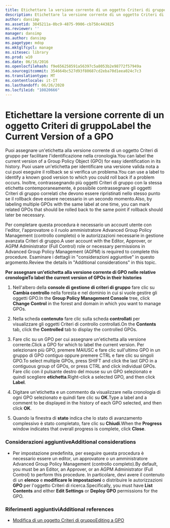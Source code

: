 ```yaml
---
title: Etichettare la versione corrente di un oggetto Criteri di gruppo
description: Etichettare la versione corrente di un oggetto Criteri di gruppo
author: dansimp
ms.assetid: 3845211a-0bc9-4875-9906-cb758c443825
ms.reviewer: ''
manager: dansimp
ms.author: dansimp
ms.pagetype: mdop
ms.mktglfcycl: manage
ms.sitesec: library
ms.prod: w10
ms.date: 06/16/2016
ms.openlocfilehash: f9e656258591a56397c5a8053b2e98772f57949a
ms.sourcegitcommit: 354664bc527d93f80687cd2eba70d1eea024c7c3
ms.translationtype: MT
ms.contentlocale: it-IT
ms.lasthandoff: 06/26/2020
ms.locfileid: "10820666"
---
```

# <span data-ttu-id="51260-103">Etichettare la versione corrente di un oggetto Criteri di gruppo</span><span class="sxs-lookup"><span data-stu-id="51260-103">Label the Current Version of a GPO</span></span>


<span data-ttu-id="51260-104">Puoi assegnare un'etichetta alla versione corrente di un oggetto Criteri di gruppo per facilitare l'identificazione nella cronologia.</span><span class="sxs-lookup"><span data-stu-id="51260-104">You can label the current version of a Group Policy Object (GPO) for easy identification in its history.</span></span> <span data-ttu-id="51260-105">Puoi usare un'etichetta per identificare una versione valida nota a cui puoi eseguire il rollback se si verifica un problema.</span><span class="sxs-lookup"><span data-stu-id="51260-105">You can use a label to identify a known good version to which you could roll back if a problem occurs.</span></span> <span data-ttu-id="51260-106">Inoltre, contrassegnando più oggetti Criteri di gruppo con la stessa etichetta contemporaneamente, è possibile contrassegnare gli oggetti Criteri di gruppo correlati che devono essere ripristinati nello stesso punto se il rollback deve essere necessario in un secondo momento.</span><span class="sxs-lookup"><span data-stu-id="51260-106">Also, by labeling multiple GPOs with the same label at one time, you can mark related GPOs that should be rolled back to the same point if rollback should later be necessary.</span></span>

<span data-ttu-id="51260-107">Per completare questa procedura è necessario un account utente con l'editor, l'approvatore o il ruolo amministratore Advanced Group Policy Management (controllo completo) o le autorizzazioni necessarie in gestione avanzata Criteri di gruppo.</span><span class="sxs-lookup"><span data-stu-id="51260-107">A user account with the Editor, Approver, or AGPM Administrator (Full Control) role or necessary permissions in Advanced Group Policy Management (AGPM) is required to complete this procedure.</span></span> <span data-ttu-id="51260-108">Esaminare i dettagli in "considerazioni aggiuntive" in questo argomento.</span><span class="sxs-lookup"><span data-stu-id="51260-108">Review the details in "Additional considerations" in this topic.</span></span>

**<span data-ttu-id="51260-109">Per assegnare un'etichetta alla versione corrente di GPO nelle relative cronologie</span><span class="sxs-lookup"><span data-stu-id="51260-109">To label the current version of GPOs in their histories</span></span>**

1.  <span data-ttu-id="51260-110">Nell'albero della **console di gestione di criteri di gruppo** fare clic su **Cambia controllo** nella foresta e nel dominio in cui si vuole gestire gli oggetti GPO.</span><span class="sxs-lookup"><span data-stu-id="51260-110">In the **Group Policy Management Console** tree, click **Change Control** in the forest and domain in which you want to manage GPOs.</span></span>

2.  <span data-ttu-id="51260-111">Nella scheda **contenuto** fare clic sulla scheda **controllati** per visualizzare gli oggetti Criteri di controllo controllati.</span><span class="sxs-lookup"><span data-stu-id="51260-111">On the **Contents** tab, click the **Controlled** tab to display the controlled GPOs.</span></span>

3.  <span data-ttu-id="51260-112">Fare clic su un GPO per cui assegnare un'etichetta alla versione corrente.</span><span class="sxs-lookup"><span data-stu-id="51260-112">Click a GPO for which to label the current version.</span></span> <span data-ttu-id="51260-113">Per selezionare più GPO, premere MAIUSC e fare clic sull'ultimo GPO in un gruppo di GPO contiguo oppure premere CTRL e fare clic su singoli GPO.</span><span class="sxs-lookup"><span data-stu-id="51260-113">To select multiple GPOs, press SHIFT and click the last GPO in a contiguous group of GPOs, or press CTRL and click individual GPOs.</span></span> <span data-ttu-id="51260-114">Fare clic con il pulsante destro del mouse su un GPO selezionato e quindi scegliere **etichetta**.</span><span class="sxs-lookup"><span data-stu-id="51260-114">Right-click a selected GPO, and then click **Label**.</span></span>

4.  <span data-ttu-id="51260-115">Digitare un'etichetta e un commento da visualizzare nella cronologia di ogni GPO selezionato e quindi fare clic su **OK**.</span><span class="sxs-lookup"><span data-stu-id="51260-115">Type a label and a comment to be displayed in the history of each GPO selected, and then click **OK**.</span></span>

5.  <span data-ttu-id="51260-116">Quando la finestra di **stato** indica che lo stato di avanzamento complessivo è stato completato, fare clic su **Chiudi**.</span><span class="sxs-lookup"><span data-stu-id="51260-116">When the **Progress** window indicates that overall progress is complete, click **Close**.</span></span>

### <span data-ttu-id="51260-117">Considerazioni aggiuntive</span><span class="sxs-lookup"><span data-stu-id="51260-117">Additional considerations</span></span>

-   <span data-ttu-id="51260-118">Per impostazione predefinita, per eseguire questa procedura è necessario essere un editor, un approvatore o un amministratore Advanced Group Policy Management (controllo completo).</span><span class="sxs-lookup"><span data-stu-id="51260-118">By default, you must be an Editor, an Approver, or an AGPM Administrator (Full Control) to perform this procedure.</span></span> <span data-ttu-id="51260-119">In particolare, devi avere il contenuto di un **elenco** e **modificare le impostazioni** o distribuire le autorizzazioni **GPO** per l'oggetto Criteri di ricerca.</span><span class="sxs-lookup"><span data-stu-id="51260-119">Specifically, you must have **List Contents** and either **Edit Settings** or **Deploy GPO** permissions for the GPO.</span></span>

### <span data-ttu-id="51260-120">Riferimenti aggiuntivi</span><span class="sxs-lookup"><span data-stu-id="51260-120">Additional references</span></span>

-   [<span data-ttu-id="51260-121">Modifica di un oggetto Criteri di gruppo</span><span class="sxs-lookup"><span data-stu-id="51260-121">Editing a GPO</span></span>](editing-a-gpo-agpm30ops.md)

 

 





